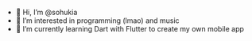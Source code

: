 - 👋 Hi, I’m @sohukia
- 👀 I’m interested in programming (lmao) and music
- 🌱 I’m currently learning Dart with Flutter to create my own mobile app
